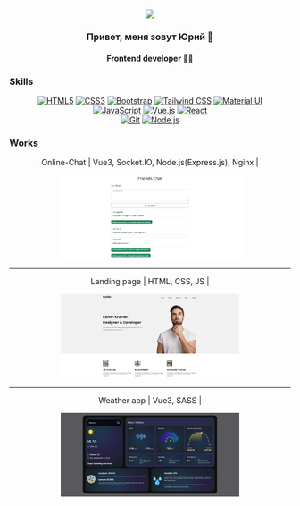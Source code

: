 <div align="center">
<img src="https://media.giphy.com/media/qgQUggAC3Pfv687qPC/giphy.gif" align="center" height="" width="200" />
</div>

### <div align="center">Привет, меня зовут Юрий 👋</div>

#### <div align="center">Frontend developer 👨‍💻</div>

### Skills

<div align="center">  
<a href="https://en.wikipedia.org/wiki/HTML5" target="_blank"><img src="https://profilinator.rishav.dev/skills-assets/html5-original-wordmark.svg" alt="HTML5" height="50" /></a>
<a href="https://www.w3schools.com/css/" target="_blank"><img src="https://profilinator.rishav.dev/skills-assets/css3-original-wordmark.svg" alt="CSS3" height="50" /></a>
<a href="https://getbootstrap.com/docs/3.4/javascript/" target="_blank"><img src="https://profilinator.rishav.dev/skills-assets/bootstrap-plain.svg" alt="Bootstrap" height="50" /></a>
<a href="https://www.tailwindcss.com/" target="_blank"><img src="https://profilinator.rishav.dev/skills-assets/tailwindcss.svg" alt="Tailwind CSS" height="50" /></a>
<a href="https://mui.com/" target="_blank"><img src="https://profilinator.rishav.dev/skills-assets/mui.png" alt="Material UI" height="50" /></a>
</div>

<div align="center">  
<a href="https://www.javascript.com/" target="_blank"><img src="https://profilinator.rishav.dev/skills-assets/javascript-original.svg" alt="JavaScript" height="50" /></a>  
<a href="https://vuejs.org/" target="_blank"><img src="https://profilinator.rishav.dev/skills-assets/vuejs-original-wordmark.svg" alt="Vue.js" height="50" /></a>  
<a href="https://reactjs.org/" target="_blank"><img src="https://profilinator.rishav.dev/skills-assets/react-original-wordmark.svg" alt="React" height="50" /></a>  
</div>

<div align="center">  
<a href="https://github.com/" target="_blank"><img src="https://profilinator.rishav.dev/skills-assets/git-scm-icon.svg" alt="Git" height="50" /></a>  
<a href="https://nodejs.org/" target="_blank"><img src="https://profilinator.rishav.dev/skills-assets/nodejs-original-wordmark.svg" alt="Node.js" height="50" /></a>  
</div>

### Works

<div align="center">
<p align="center">Online-Chat | Vue3, Socket.IO, Node.js(Express.js), Nginx |</p>
<a href="https://yuriugavrikov.github.io/Chat-vue-socketio/" target="_blank">
<img src="./assets/chat.jpg" alt="Online-Chat" height="150" />
</a>

---

<p align="center">Landing page | HTML, CSS, JS |</p>
<a href="https://yuriugavrikov.github.io/lending-ui-ux-designer/" target="_blank">
<img src="./assets/lending.png" alt="Landing page" height="150" />
</a>

---

<p align="center">Weather app | Vue3, SASS |</p>
<a href="https://yuriugavrikov.github.io/weather-forecast-Vue3/" target="_blank">
<img src="./assets/weather.png" alt="Weather app" height="150" />
</a>  
</div>
